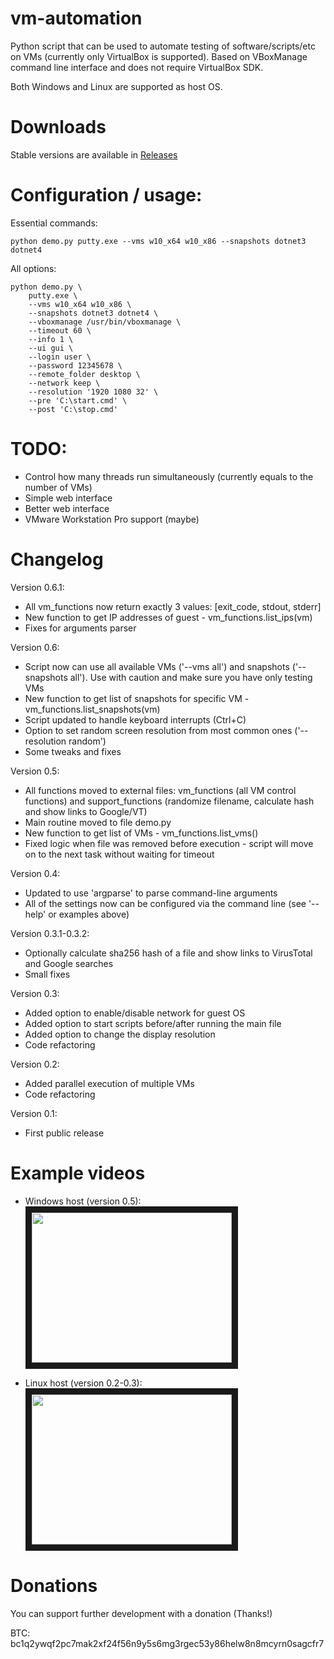 # vm-automation
Python script that can be used to automate testing of software/scripts/etc on VMs (currently only VirtualBox is supported). Based on VBoxManage command line interface and does not require VirtualBox SDK.

Both Windows and Linux are supported as host OS.

# Downloads
Stable versions are available in [Releases](https://github.com/Pernat1y/vm-automation/releases)

# Configuration / usage:
Essential commands:
```
python demo.py putty.exe --vms w10_x64 w10_x86 --snapshots dotnet3 dotnet4
```

All options:
```
python demo.py \
    putty.exe \ 
    --vms w10_x64 w10_x86 \
    --snapshots dotnet3 dotnet4 \
    --vboxmanage /usr/bin/vboxmanage \
    --timeout 60 \
    --info 1 \
    --ui gui \
    --login user \
    --password 12345678 \
    --remote_folder desktop \
    --network keep \
    --resolution '1920 1080 32' \
    --pre 'C:\start.cmd' \
    --post 'C:\stop.cmd'
```

# TODO:
* Control how many threads run simultaneously (currently equals to the number of VMs)
* Simple web interface
* Better web interface
* VMware Workstation Pro support (maybe)

# Changelog
Version 0.6.1:
* All vm_functions now return exactly 3 values: [exit_code, stdout, stderr]
* New function to get IP addresses of guest - vm_functions.list_ips(vm)
* Fixes for arguments parser

Version 0.6:
* Script now can use all available VMs ('--vms all') and snapshots ('--snapshots all'). Use with caution and make sure you have only testing VMs
* New function to get list of snapshots for specific VM - vm_functions.list_snapshots(vm)
* Script updated to handle keyboard interrupts (Ctrl+C)
* Option to set random screen resolution from most common ones ('--resolution random')
* Some tweaks and fixes

Version 0.5:
* All functions moved to external files: vm_functions (all VM control functions) and support_functions (randomize filename, calculate hash and show links to Google/VT)
* Main routine moved to file demo.py
* New function to get list of VMs - vm_functions.list_vms()
* Fixed logic when file was removed before execution - script will move on to the next task without waiting for timeout

Version 0.4:
* Updated to use 'argparse' to parse command-line arguments
* All of the settings now can be configured via the command line (see '--help' or examples above)

Version 0.3.1-0.3.2:
* Optionally calculate sha256 hash of a file and show links to VirusTotal and Google searches
* Small fixes

Version 0.3:
* Added option to enable/disable network for guest OS
* Added option to start scripts before/after running the main file
* Added option to change the display resolution
* Code refactoring

Version 0.2:
* Added parallel execution of multiple VMs
* Code refactoring

Version 0.1:
* First public release

# Example videos
* Windows host (version 0.5):
<a href="http://www.youtube.com/watch?feature=player_embedded&v=esA5Mltsfy0" target="_blank"><img src="http://img.youtube.com/vi/esA5Mltsfy0/0.jpg" width="320" height="240" border="10" /></a>

* Linux host (version 0.2-0.3):
<a href="http://www.youtube.com/watch?feature=player_embedded&v=pao3KihklV4" target="_blank"><img src="http://img.youtube.com/vi/pao3KihklV4/0.jpg" width="320" height="240" border="10" /></a>

# Donations
You can support further development with a donation (Thanks!)

BTC: bc1q2ywqf2pc7mak2xf24f56n9y5s6mg3rgec53y86helw8n8mcyrn0sagcfr7

